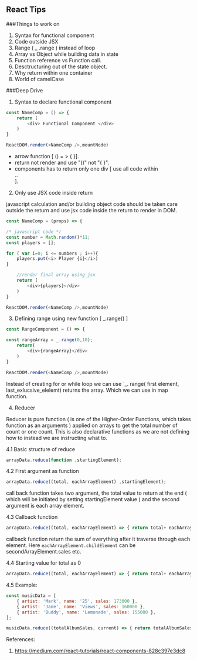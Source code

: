 React Tips
--------------------------

###Things to work on
1. Syntax for functional component
2. Code outside JSX
3. Range ( _ .range ) instead of loop
4. Array vs Object while building data in state
5. Function reference vs Function call.
6. Desctructuring out of the state object.
7. Why return within one container
8. World of camelCase

###Deep Drive

1. Syntax to declare functional component

```javascript
const NameComp = () => {
	return (
		<div> Functional Component </div>
	)
}

ReactDOM.render(<NameComp />,mountNode)
```
+ arrow function [ () = > { }].
+ return not render and use "()" not "{ }".
+ components has to return only one div [ use all code within <div>..</div>].

2. Only use JSX code inside return

javascript calculation and/or building object code should be taken care outside the return and use jsx code inside the return to render in DOM.
```javascript
const NameComp = (props) => {

/* javascript code */
const number = Math.random()*11;
const players = [];

for ( var i=0; i <= numbers ; i++){
	players.put(<i> Player {i}</i>)
}

	//render final array using jsx
	return (
		<div>{players}</div>
	)
}

ReactDOM.render(<NameComp />,mountNode)
```

3. Defining range using new function [ _.range() ]

```javascript
const RangeComponent = () => {

const rangeArray = _.range(0,10);
	return(
		<div>{rangeArray}</div>
	)
}

ReactDOM.render(<NameComp />,mountNode)
```
Instead of creating for or while loop we can use `_. range( first element, last_exlucsive_elelemt) returns the array. Which we can use in map function.

4. Reducer

Reducer is pure function ( is one of the Higher-Order Functions, which takes function as an arguments ) applied on arrays to get the total number of count or one count. This is also declarative functions as we are not defining how to instead we are instructing what to.

4.1 Basic structure of reduce
```javascript
arrayData.reduce(function ,startingElement);
```

4.2 First argument as function
```javascript
arrayData.reduce((total, eachArrayElement) ,startingElement);
```
call back function takes two argument, the total value to return at the end ( which will be initiated by setting startingElement value ) and the second argument is each array element.

4.3 Callback function
```javascript
arrayData.reduce((total, eachArrayElement) => { return total+ eachArrayElement.childElement },startingElement);
```
callback function return the sum of everything after it traverse through each element. Here `eachArrayElement.childElement` can be secondArrayElement.sales etc.

4.4 Starting value for total as 0
```javascript
arrayData.reduce((total, eachArrayElement) => { return total+ eachArrayElement.childElement },0);
```

4.5 Example:
```javascript
const musicData = [
    { artist: 'Mark', name: '25', sales: 173000 },
    { artist: 'Jane', name: 'Views', sales: 160000 },
    { artist: 'Buddy', name: 'Lemonade', sales: 155000 },
];

musicData.reduce((totalAlbumSales, current) => { return totalAlbumSales + current.sales},0);
```
References:
1. https://medium.com/react-tutorials/react-components-828c397e3dc8

